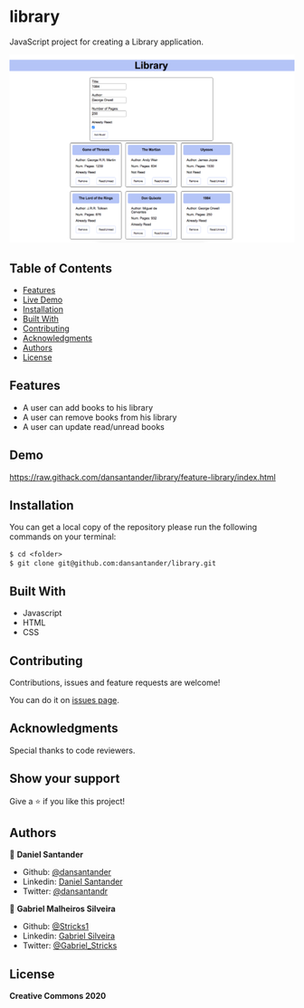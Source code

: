 # library
JavaScript project for creating a Library application.

![screenshot](library.png)

## Table of Contents

* [Features](#features)
* [Live Demo](#demo)
* [Installation](#installation)
* [Built With](#built-with)
* [Contributing](#contributing)
* [Acknowledgments](#acknowledgments)
* [Authors](#author)
* [License](#license)

## Features
 - A user can add books to his library
 - A user can remove books from his library
 - A user can update read/unread books

## Demo

https://raw.githack.com/dansantander/library/feature-library/index.html

## Installation

You can get a local copy of the repository please run the following commands on your terminal:
```
$ cd <folder>
$ git clone git@github.com:dansantander/library.git
```

## Built With
- Javascript
- HTML
- CSS

## Contributing

Contributions, issues and feature requests are welcome!

You can do it on [issues page](issues/).

## Acknowledgments

Special thanks to code reviewers.

## Show your support

Give a ⭐️ if you like this project!

## Authors

👤 **Daniel Santander**

- Github: [@dansantander](https://github.com/dansantander)
- Linkedin: [Daniel Santander](https://www.linkedin.com/in/daniel-santander)
- Twitter: [@dansantandr](https://twitter.com/dansantandr)

👤 **Gabriel Malheiros Silveira**

- Github: [@Stricks1](https://github.com/Stricks1)
- Linkedin: [Gabriel Silveira](https://linkedin.com/in/gabriel-malheiros-silveira/)
- Twitter: [@Gabriel_Stricks](https://twitter.com/Gabriel_Stricks)

## License

<strong>Creative Commons 2020</strong>
